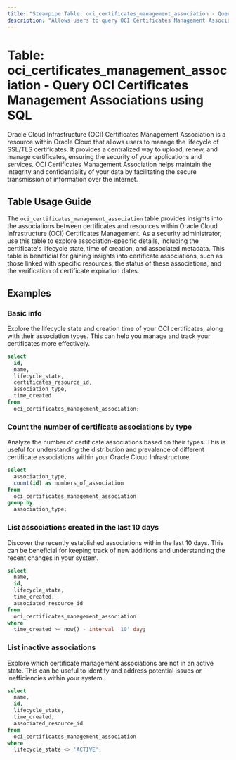 ```yaml
---
title: "Steampipe Table: oci_certificates_management_association - Query OCI Certificates Management Associations using SQL"
description: "Allows users to query OCI Certificates Management Associations."
---
```


# Table: oci_certificates_management_association - Query OCI Certificates Management Associations using SQL

Oracle Cloud Infrastructure (OCI) Certificates Management Association is a resource within Oracle Cloud that allows users to manage the lifecycle of SSL/TLS certificates. It provides a centralized way to upload, renew, and manage certificates, ensuring the security of your applications and services. OCI Certificates Management Association helps maintain the integrity and confidentiality of your data by facilitating the secure transmission of information over the internet.

## Table Usage Guide

The `oci_certificates_management_association` table provides insights into the associations between certificates and resources within Oracle Cloud Infrastructure (OCI) Certificates Management. As a security administrator, use this table to explore association-specific details, including the certificate's lifecycle state, time of creation, and associated metadata. This table is beneficial for gaining insights into certificate associations, such as those linked with specific resources, the status of these associations, and the verification of certificate expiration dates.

## Examples

### Basic info
Explore the lifecycle state and creation time of your OCI certificates, along with their association types. This can help you manage and track your certificates more effectively.

```sql
select
  id,
  name,
  lifecycle_state,
  certificates_resource_id,
  association_type,
  time_created
from
  oci_certificates_management_association;
```

### Count the number of certificate associations by type
Analyze the number of certificate associations based on their types. This is useful for understanding the distribution and prevalence of different certificate associations within your Oracle Cloud Infrastructure.

```sql
select
  association_type,
  count(id) as numbers_of_association
from
  oci_certificates_management_association
group by
  association_type;
```

### List associations created in the last 10 days
Discover the recently established associations within the last 10 days. This can be beneficial for keeping track of new additions and understanding the recent changes in your system.

```sql
select
  name,
  id,
  lifecycle_state,
  time_created,
  associated_resource_id
from
  oci_certificates_management_association
where
  time_created >= now() - interval '10' day;
```

### List inactive associations
Explore which certificate management associations are not in an active state. This can be useful to identify and address potential issues or inefficiencies within your system.

```sql
select
  name,
  id,
  lifecycle_state,
  time_created,
  associated_resource_id
from
  oci_certificates_management_association
where
  lifecycle_state <> 'ACTIVE';
```